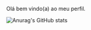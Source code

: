 Olá bem vindo(a) ao meu perfil. 

![Anurag's GitHub stats](https://github-readme-stats.vercel.app/api?username=anuraghazra&theme=dark&show_icons=true)
